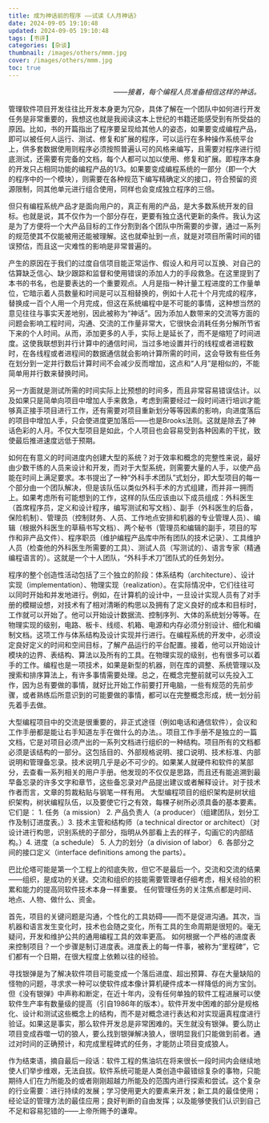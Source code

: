```yaml
---
title: 成为神话前的程序 ——试读《人月神话》
date: 2024-09-05 19:10:48
updated: 2024-09-05 19:10:48
tags: [书评]
categories: [杂谈]
thumbnail: /images/others/mmm.jpg
cover: /images/others/mmm.jpg
toc: true
---
```


<p align="right"><i>——接着，每个编程人员准备相信这样的神话。</i></p>

管理软件项目开发往往比开发本身更为冗杂，具体了解在一个团队中如何进行开发任务是非常重要的，我想这也就是我阅读这本上世纪的书籍还能感受到有所受益的原因。比如，书的开篇指出了程序要呈现给其他人的姿态，如果要变成编程产品，即可以被任何人运行、测试、修复和扩展的程序，可以运行在多种操作系统平台上，供多套数据使用则程序必须按照普遍认可的风格来编写，且需要对程序进行彻底测试，还需要有完备的文档，每个人都可以加以使用、修复和扩展。<!-- more -->即程序本身的开发只占相同功能的编程产品的1/3。如果要变成编程系统的一部分（即一个大的程序中的一个模块），则需要在各种规范下编写精确定义的接口，符合预留的资源限制，同其他单元进行组合使用，同样也会变成独立程序的三倍。

但只有编程系统产品才是面向用户的，真正有用的产品，是大多数系统开发的目标。也就是说，其不仅作为一个部分存在，更要有独立迭代更新的条件。我认为这是为了方便将一个大产品目标的工作分割到各个团队中所需要的步骤，通过一系列的规范使其不仅能被用还能被理解。这也就牵扯到一点，就是对项目所需时间的错误预估，而且这一灾难性的影响是非常普遍的。

产生的原因在于我们的过度自信项目能正常运作、假设人和月可以互换、对自己的估算缺乏信心、缺少跟踪和监督和使用错误的添加人力的手段救急。在这里提到了本书的书名，也是要表达的一个重要观点。人月是指一种计量工程进度的工作量单位，它暗示着人员数量和时间是可以互相替换的，例如十人花十个月完成的程序，替换成一百个人用一个月完成，但这在系统编程中是不可能的事情，这种想当然的意见往往与事实天差地别，因此被称为“神话”。因为添加人数带来的交流等方面的问题会影响工程时间，沟通、交流的工作量非常大，它很快会消耗任务分解所节省下来的个人时间。从而，添加更多的人手，实际上是延长了，而不是缩短了时间进度。这使我联想到并行计算中的通信时间，当过多地设置并行的线程或者进程数时，在各线程或者进程间的数据通信就会影响计算所需的时间，这会导致有些任务在划分到一定并行数后计算时间不会减少反而增加，这点和“人月”是相似的，不能简单用并行数来替换时间。

另一方面就是测试所需的时间实际上比预想的时间多，而且非常容易错误估计。以及如果只是简单向项目中增加人手来救急，考虑到需要经过一段时间进行培训才能够真正接手项目进行工作，还有需要对项目重新划分等等因素的影响，向进度落后的项目中增加人手，只会使进度更加落后——也是Brooks法则。这就是除去了神话色彩的人月。不仅大型项目是如此，个人项目也会容易受到各种因素的干扰，致使最后推进速度远低于预期。

如何在有意义的时间进度内创建大型的系统？对于效率和概念的完整性来说，最好由少数干练的人员来设计和开发，而对于大型系统，则需要大量的人手，以使产品能在时间上满足要求。本书提出了一种“外科手术团队”式划分，即大型项目的每一个部分由一个团队解决，但是该队伍以类似外科手术的方式组建，而并非一拥而上。如果考虑所有可能想到的工作，这样的队伍应该由以下成员组成：外科医生（首席程序员，定义和设计程序，编写测试和写文档）、副手（外科医生的后备，保险机制）、管理员（控制财务、人员、工作地点安排和机器的专业管理人员）、编辑（根据外科医生的草稿书写文档）、两个秘书（管理员和编辑的副手，项目的写作和非产品文件）、程序职员（维护编程产品库中所有团队的技术记录）、工具维护人员（检查他的外科医生所需要的工具）、测试人员（写测试的）、语言专家（精通编程语言的）。这就是一个十人团队，“外科手术刀”团队式的任务划分。

程序的整个创造性活动包括了三个独立的阶段：体系结构（architecture）、设计实现（implementation）、物理实现（realization）。在实际情况中，它们往往可以同时开始和并发地进行。例如，在计算机的设计中，一旦设计实现人员有了对手册的模糊设想，对技术有了相对清晰的构思以及拥有了定义良好的成本和目标时，工作就可以开始了。他可以开始设计数据流、控制序列、大体的系统划分等等。在物理实现的级别，电路、板卡、线缆、机箱、电源和内存必须分别设计、细化和编制文档。这项工作与体系结构及设计实现并行进行。在编程系统的开发中，必须设定良好定义的时间和空间目标，了解产品运行的平台配置。接着，他可以开始设计模块的边界、表结构、算法以及所有的工具。在物理实现的级别，也有很多可以着手的工作。编程也是一项技术，如果是新型的机器，则在库的调整、系统管理以及搜索和排序算法上，有许多事情需要处理。总之，在概念完整前就可以先投入工作，因为总有要做的事情，就好比开始工作前要打开电脑，一些有规范的先前步骤，或者熟练后所意识到的可能要做的事情，都可以在完整概念形成，统一划分前先着手去做。

大型编程项目中的交流是很重要的，非正式途径（例如电话和通信软件），会议和工作手册都是能让右手知道左手在做什么的办法。。项目工作手册不是独立的一篇文档，它是对项目必须产出的一系列文档进行组织的一种结构。项目所有的文档都必须是该结构的一部分。这包括目的、外部规格说明、接口说明、技术标准、内部说明和管理备忘录。技术说明几乎是必不可少的。如果某人就硬件和软件的某部分，去查看一系列相关的用户手册。他发现的不仅仅是思路，而且还有能追溯到最早备忘录的许多文字和章节，这些备忘录对产品提出建议或者解释设计。对于技术作者而言，文章的剪裁粘贴与钢笔一样有用。
大型编程项目的组织架构是树状组织架构，树状编程队伍，以及要使它行之有效，每棵子树所必须具备的基本要素。它们是： 1. 任务（a mission） 2. 产品负责人（a producer）（组建团队，划分工作及制订进度表。）3. 技术主管和结构师（a technical director or architect）（对设计进行构思，识别系统的子部分，指明从外部看上去的样子，勾画它的内部结构。）4. 进度（a schedule） 5. 人力的划分（a division of labor） 6. 各部分之间的接口定义（interface definitions among the parts）。

巴比伦塔可能是第一个工程上的彻底失败，但它不是最后一个。交流和交流的结果——组织，是成功的关键。交流和组织的技能需要管理者仔细考虑，相关经验的积累和能力的提高同软件技术本身一样重要。
任何管理任务的关注焦点都是时间、地点、人物、做什么、资金。

首先，项目的关键问题是沟通，个性化的工具妨碍——而不是促进沟通。其次，当机器和语言发生变化时，技术也会随之变化，所有工具的生命周期是很短的。毫无疑问，开发和维护公共的通用编程工具的效率更高。
如何根据一个严格的进度表来控制项目？一个步骤是制订进度表。进度表上的每一件事，被称为“里程碑”，它们都有一个日期，在很大程度上依赖以往的经验。

寻找银弹是为了解决软件项目可能变成一个落后进度、超出预算、存在大量缺陷的怪物的问题，寻求求一种可以使软件成本像计算机硬件成本一样降低的尚方宝剑。但《没有银弹》中声称和断定，在近十年内，没有任何单独的软件工程进展可以使软件生产率有数量级的提高（引自1986年的版本）。软件开发中困难的部分是规格化、设计和测试这些概念上的结构，而不是对概念进行表达和对实现逼真程度进行验证。如果这是事实，那么软件开发总是非常困难的。天生就没有银弹。要么防止项目变成吞噬一切的狼人，要么找到银弹解决狼人，很明显我们只能做到前者。通过对时间的正确预计，和完成里程碑式的任务，才能防止项目变成狼人。

作为结束语，摘自最后一段话：软件工程的焦油坑在将来很长一段时间内会继续地使人们举步维艰，无法自拔。软件系统可能是人类创造中最错综复杂的事物，只能期待人们在力所能及的或者刚刚超越力所能及的范围内进行探索和尝试。这个复杂的行业需要：进行持续的发展；学习使用更大的要素来开发；新工具的最佳使用；经论证的管理方法的最佳应用；良好判断的自由发挥；以及能够使我们认识到自己不足和容易犯错的——上帝所赐予的谦卑。
